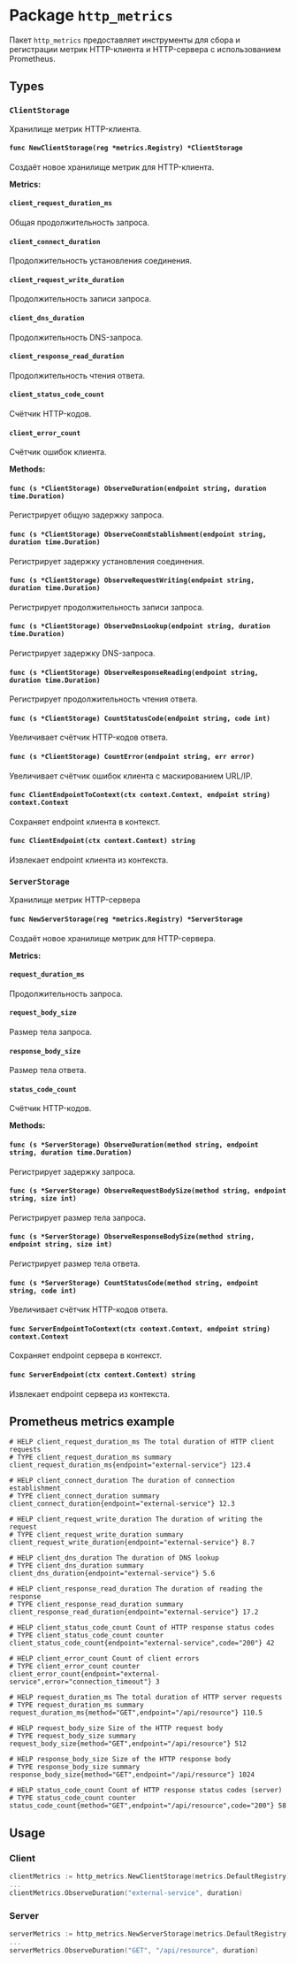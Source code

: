 # Package `http_metrics`

Пакет `http_metrics` предоставляет инструменты для сбора и регистрации метрик HTTP-клиента и HTTP-сервера с использованием Prometheus.

## Types

### `ClientStorage`

Хранилище метрик HTTP-клиента.

#### `func NewClientStorage(reg *metrics.Registry) *ClientStorage`

Создаёт новое хранилище метрик для HTTP-клиента.

**Metrics:**

#### `client_request_duration_ms`

Общая продолжительность запроса.

#### `client_connect_duration`

Продолжительность установления соединения.

#### `client_request_write_duration`

Продолжительность записи запроса.

#### `client_dns_duration`

Продолжительность DNS-запроса.

#### `client_response_read_duration`

Продолжительность чтения ответа.

#### `client_status_code_count`

Счётчик HTTP-кодов.

#### `client_error_count`

Счётчик ошибок клиента.

**Methods:**

#### `func (s *ClientStorage) ObserveDuration(endpoint string, duration time.Duration)`

Регистрирует общую задержку запроса.

#### `func (s *ClientStorage) ObserveConnEstablishment(endpoint string, duration time.Duration)`

Регистрирует задержку установления соединения.

#### `func (s *ClientStorage) ObserveRequestWriting(endpoint string, duration time.Duration)`

Регистрирует продолжительность записи запроса.

#### `func (s *ClientStorage) ObserveDnsLookup(endpoint string, duration time.Duration)`

Регистрирует задержку DNS-запроса.

#### `func (s *ClientStorage) ObserveResponseReading(endpoint string, duration time.Duration)`

Регистрирует продолжительность чтения ответа.

#### `func (s *ClientStorage) CountStatusCode(endpoint string, code int)`

Увеличивает счётчик HTTP-кодов ответа.

#### `func (s *ClientStorage) CountError(endpoint string, err error)`

Увеличивает счётчик ошибок клиента с маскированием URL/IP.

#### `func ClientEndpointToContext(ctx context.Context, endpoint string) context.Context`

Сохраняет endpoint клиента в контекст.

#### `func ClientEndpoint(ctx context.Context) string`

Извлекает endpoint клиента из контекста.

### `ServerStorage`

Хранилище метрик HTTP-сервера

#### `func NewServerStorage(reg *metrics.Registry) *ServerStorage`

Создаёт новое хранилище метрик для HTTP-сервера.

**Metrics:**

#### `request_duration_ms`

Продолжительность запроса.

#### `request_body_size`

Размер тела запроса.

#### `response_body_size`

Размер тела ответа.

#### `status_code_count`

Счётчик HTTP-кодов.

**Methods:**

#### `func (s *ServerStorage) ObserveDuration(method string, endpoint string, duration time.Duration)`

Регистрирует задержку запроса.

#### `func (s *ServerStorage) ObserveRequestBodySize(method string, endpoint string, size int)`

Регистрирует размер тела запроса.

#### `func (s *ServerStorage) ObserveResponseBodySize(method string, endpoint string, size int)`

Регистрирует размер тела ответа.

#### `func (s *ServerStorage) CountStatusCode(method string, endpoint string, code int)`

Увеличивает счётчик HTTP-кодов ответа.

#### `func ServerEndpointToContext(ctx context.Context, endpoint string) context.Context`

Сохраняет endpoint сервера в контекст.

#### `func ServerEndpoint(ctx context.Context) string`

Извлекает endpoint сервера из контекста.

## Prometheus metrics example

```
# HELP client_request_duration_ms The total duration of HTTP client requests
# TYPE client_request_duration_ms summary
client_request_duration_ms{endpoint="external-service"} 123.4

# HELP client_connect_duration The duration of connection establishment
# TYPE client_connect_duration summary
client_connect_duration{endpoint="external-service"} 12.3

# HELP client_request_write_duration The duration of writing the request
# TYPE client_request_write_duration summary
client_request_write_duration{endpoint="external-service"} 8.7

# HELP client_dns_duration The duration of DNS lookup
# TYPE client_dns_duration summary
client_dns_duration{endpoint="external-service"} 5.6

# HELP client_response_read_duration The duration of reading the response
# TYPE client_response_read_duration summary
client_response_read_duration{endpoint="external-service"} 17.2

# HELP client_status_code_count Count of HTTP response status codes
# TYPE client_status_code_count counter
client_status_code_count{endpoint="external-service",code="200"} 42

# HELP client_error_count Count of client errors
# TYPE client_error_count counter
client_error_count{endpoint="external-service",error="connection_timeout"} 3

# HELP request_duration_ms The total duration of HTTP server requests
# TYPE request_duration_ms summary
request_duration_ms{method="GET",endpoint="/api/resource"} 110.5

# HELP request_body_size Size of the HTTP request body
# TYPE request_body_size summary
request_body_size{method="GET",endpoint="/api/resource"} 512

# HELP response_body_size Size of the HTTP response body
# TYPE response_body_size summary
response_body_size{method="GET",endpoint="/api/resource"} 1024

# HELP status_code_count Count of HTTP response status codes (server)
# TYPE status_code_count counter
status_code_count{method="GET",endpoint="/api/resource",code="200"} 58
```

## Usage

### Client

```go
clientMetrics := http_metrics.NewClientStorage(metrics.DefaultRegistry)
...
clientMetrics.ObserveDuration("external-service", duration)
```

### Server

```go
serverMetrics := http_metrics.NewServerStorage(metrics.DefaultRegistry)
...
serverMetrics.ObserveDuration("GET", "/api/resource", duration)
```
